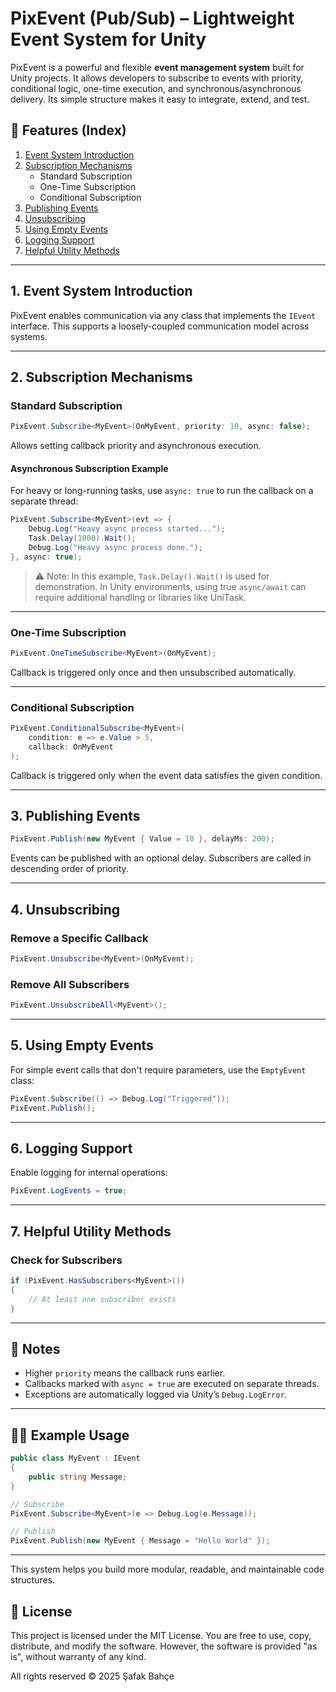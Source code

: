 # PixEvent (Pub/Sub) – Lightweight Event System for Unity

PixEvent is a powerful and flexible **event management system** built for Unity projects. It allows developers to subscribe to events with priority, conditional logic, one-time execution, and synchronous/asynchronous delivery. Its simple structure makes it easy to integrate, extend, and test.

## 🔧 Features (Index)

1. [Event System Introduction](#1-event-system-introduction)
2. [Subscription Mechanisms](#2-subscription-mechanisms)
   - Standard Subscription
   - One-Time Subscription
   - Conditional Subscription
3. [Publishing Events](#3-publishing-events)
4. [Unsubscribing](#4-unsubscribing)
5. [Using Empty Events](#5-using-empty-events)
6. [Logging Support](#6-logging-support)
7. [Helpful Utility Methods](#7-helpful-utility-methods)

---

## 1. Event System Introduction

PixEvent enables communication via any class that implements the `IEvent` interface. This supports a loosely-coupled communication model across systems.

---

## 2. Subscription Mechanisms

### Standard Subscription

```csharp
PixEvent.Subscribe<MyEvent>(OnMyEvent, priority: 10, async: false);
```

Allows setting callback priority and asynchronous execution.

#### Asynchronous Subscription Example

For heavy or long-running tasks, use `async: true` to run the callback on a separate thread:

```csharp
PixEvent.Subscribe<MyEvent>(evt => { 
    Debug.Log("Heavy async process started...");
    Task.Delay(1000).Wait();
    Debug.Log("Heavy async process done.");
}, async: true);
```

> ⚠️ Note: In this example, `Task.Delay().Wait()` is used for demonstration. In Unity environments, using true `async/await` can require additional handling or libraries like UniTask.

---

### One-Time Subscription

```csharp
PixEvent.OneTimeSubscribe<MyEvent>(OnMyEvent);
```

Callback is triggered only once and then unsubscribed automatically.

---

### Conditional Subscription

```csharp
PixEvent.ConditionalSubscribe<MyEvent>(
    condition: e => e.Value > 5,
    callback: OnMyEvent
);
```

Callback is triggered only when the event data satisfies the given condition.

---

## 3. Publishing Events

```csharp
PixEvent.Publish(new MyEvent { Value = 10 }, delayMs: 200);
```

Events can be published with an optional delay. Subscribers are called in descending order of priority.

---

## 4. Unsubscribing

### Remove a Specific Callback

```csharp
PixEvent.Unsubscribe<MyEvent>(OnMyEvent);
```

### Remove All Subscribers

```csharp
PixEvent.UnsubscribeAll<MyEvent>();
```

---

## 5. Using Empty Events

For simple event calls that don't require parameters, use the `EmptyEvent` class:

```csharp
PixEvent.Subscribe(() => Debug.Log("Triggered"));
PixEvent.Publish();
```

---

## 6. Logging Support

Enable logging for internal operations:

```csharp
PixEvent.LogEvents = true;
```

---

## 7. Helpful Utility Methods

### Check for Subscribers

```csharp
if (PixEvent.HasSubscribers<MyEvent>())
{
    // At least one subscriber exists
}
```

---

## 📌 Notes

- Higher `priority` means the callback runs earlier.
- Callbacks marked with `async = true` are executed on separate threads.
- Exceptions are automatically logged via Unity’s `Debug.LogError`.

---

## 👨‍💻 Example Usage

```csharp
public class MyEvent : IEvent
{
    public string Message;
}

// Subscribe
PixEvent.Subscribe<MyEvent>(e => Debug.Log(e.Message));

// Publish
PixEvent.Publish(new MyEvent { Message = "Hello World" });
```

---

This system helps you build more modular, readable, and maintainable code structures.

## 📄 License

This project is licensed under the MIT License. You are free to use, copy, distribute, and modify the software. However, the software is provided "as is", without warranty of any kind.

All rights reserved © 2025 Şafak Bahçe